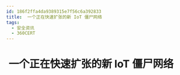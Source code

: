 ```yaml
---
id: 186f2ffa4da9389315e7f56c6a392833
title:  一个正在快速扩张的新 IoT 僵尸网络
tags: 
  - 安全资讯
  - 360CERT
---
```


#  一个正在快速扩张的新 IoT 僵尸网络

